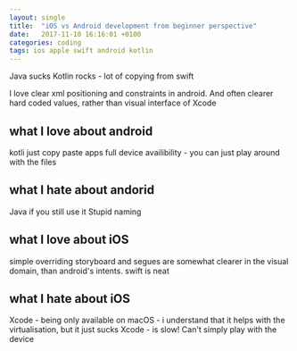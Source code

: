 ```yaml
---
layout: single
title:  "iOS vs Android development from beginner perspective"
date:   2017-11-10 16:16:01 +0100
categories: coding
tags: ios apple swift android kotlin
---
```


Java sucks
Kotlin rocks - lot of copying from swift

I love clear xml positioning and constraints in android. And often clearer hard coded values, rather than visual interface of Xcode

## what I love about android
kotli
just copy paste apps
full device availibility - you can just play around with the files

## what I hate about andorid
Java if you still use it
Stupid naming


## what I love about iOS
simple overriding
storyboard and segues are somewhat clearer in the visual domain, than android's intents. 
swift is neat

## what I hate about iOS
Xcode - being only available on macOS - i understand that it helps with the virtualisation, but it just sucks
Xcode - is slow!
Can't simply play with the device 